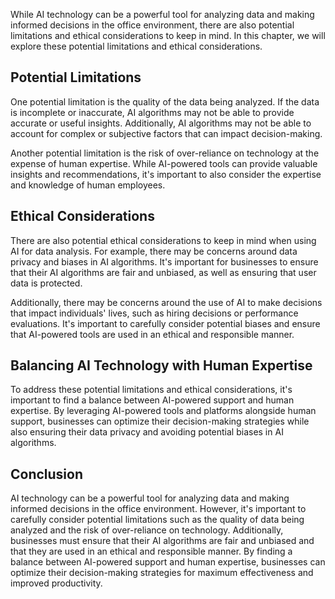 

While AI technology can be a powerful tool for analyzing data and making informed decisions in the office environment, there are also potential limitations and ethical considerations to keep in mind. In this chapter, we will explore these potential limitations and ethical considerations.

Potential Limitations
---------------------

One potential limitation is the quality of the data being analyzed. If the data is incomplete or inaccurate, AI algorithms may not be able to provide accurate or useful insights. Additionally, AI algorithms may not be able to account for complex or subjective factors that can impact decision-making.

Another potential limitation is the risk of over-reliance on technology at the expense of human expertise. While AI-powered tools can provide valuable insights and recommendations, it's important to also consider the expertise and knowledge of human employees.

Ethical Considerations
----------------------

There are also potential ethical considerations to keep in mind when using AI for data analysis. For example, there may be concerns around data privacy and biases in AI algorithms. It's important for businesses to ensure that their AI algorithms are fair and unbiased, as well as ensuring that user data is protected.

Additionally, there may be concerns around the use of AI to make decisions that impact individuals' lives, such as hiring decisions or performance evaluations. It's important to carefully consider potential biases and ensure that AI-powered tools are used in an ethical and responsible manner.

Balancing AI Technology with Human Expertise
--------------------------------------------

To address these potential limitations and ethical considerations, it's important to find a balance between AI-powered support and human expertise. By leveraging AI-powered tools and platforms alongside human support, businesses can optimize their decision-making strategies while also ensuring their data privacy and avoiding potential biases in AI algorithms.

Conclusion
----------

AI technology can be a powerful tool for analyzing data and making informed decisions in the office environment. However, it's important to carefully consider potential limitations such as the quality of data being analyzed and the risk of over-reliance on technology. Additionally, businesses must ensure that their AI algorithms are fair and unbiased and that they are used in an ethical and responsible manner. By finding a balance between AI-powered support and human expertise, businesses can optimize their decision-making strategies for maximum effectiveness and improved productivity.
